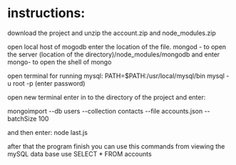 # instructions:
download the project and unzip the account.zip and node_modules.zip


open local host of mogodb
enter the location of the file.
mongod - to open the server
(location of the directory)/node_modules/mongodb and enter mongo- to open the shell of mongo

open terminal for running mysql:
PATH=$PATH:/usr/local/mysql/bin
mysql -u root -p (enter password)

open new terminal enter in to the directory of the project and enter:

mongoimport --db users --collection contacts --file accounts.json --batchSize 100

and then enter:
node last.js

after that the program finish you can use this commands from viewing the mySQL data base
use <Accounts>
SELECT * FROM accounts






